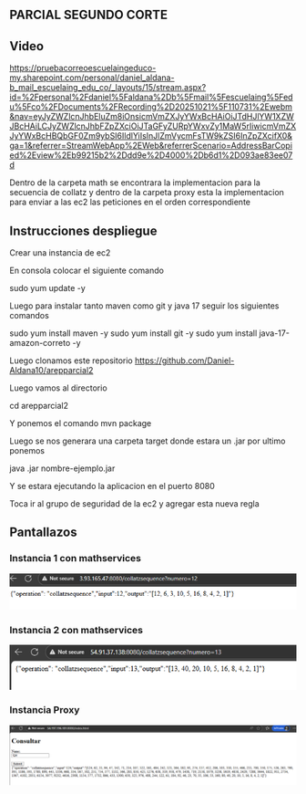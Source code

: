 ## PARCIAL SEGUNDO CORTE
## Video
https://pruebacorreoescuelaingeduco-my.sharepoint.com/personal/daniel_aldana-b_mail_escuelaing_edu_co/_layouts/15/stream.aspx?id=%2Fpersonal%2Fdaniel%5Faldana%2Db%5Fmail%5Fescuelaing%5Fedu%5Fco%2FDocuments%2FRecording%2D20251021%5F110731%2Ewebm&nav=eyJyZWZlcnJhbEluZm8iOnsicmVmZXJyYWxBcHAiOiJTdHJlYW1XZWJBcHAiLCJyZWZlcnJhbFZpZXciOiJTaGFyZURpYWxvZy1MaW5rIiwicmVmZXJyYWxBcHBQbGF0Zm9ybSI6IldlYiIsInJlZmVycmFsTW9kZSI6InZpZXcifX0&ga=1&referrer=StreamWebApp%2EWeb&referrerScenario=AddressBarCopied%2Eview%2Eb99215b2%2Ddd9e%2D4000%2Db6d1%2D093ae83ee07d

Dentro de la carpeta math se encontrara la implementacion para la secuencia de collatz y dentro de la carpeta proxy esta la implementacion para enviar a las ec2 las peticiones en el orden correspondiente

## Instrucciones despliegue
Crear una instancia de ec2

En consola colocar el siguiente comando

sudo yum update -y

Luego para instalar tanto maven como git y java 17 seguir los siguientes comandos

sudo yum install maven -y
sudo yum install git -y
sudo yum install java-17-amazon-correto -y

Luego clonamos este repositorio https://github.com/Daniel-Aldana10/arepparcial2

Luego vamos al directorio

cd arepparcial2

Y ponemos el comando mvn package

Luego se nos generara una carpeta target donde estara un .jar por ultimo ponemos

java .jar nombre-ejemplo.jar

Y se estara ejecutando la aplicacion en el puerto 8080

Toca ir al grupo de seguridad de la ec2 y agregar esta nueva regla

## Pantallazos

### Instancia 1 con mathservices
![image](images/instancia1.png)
### Instancia 2 con mathservices
![image](images/instancia2.png)
### Instancia Proxy
![image](images/proxy.png)
